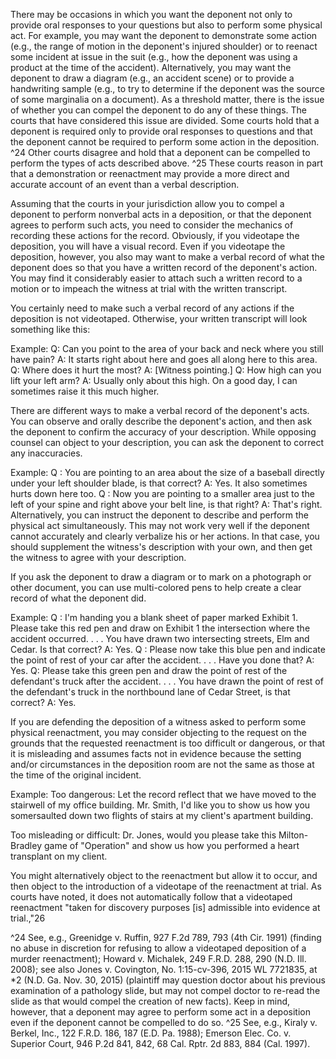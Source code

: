 
There may be occasions in which you want the deponent not only to provide oral responses to your questions but also to perform some physical act. For example, you may want the deponent to demonstrate some action (e.g., the range of motion in the deponent's injured shoulder) or to reenact some incident at issue in the suit (e.g., how the deponent was using a product at the time of the accident). Alternatively, you may want the deponent to draw a diagram (e.g., an accident scene) or to provide a handwriting sample (e.g., to try to determine if the deponent was the source of some marginalia on a document). As a threshold matter, there is the issue of whether you can compel the deponent to do any of these things. The courts that have considered this issue are divided. Some courts hold that a deponent is required only to provide oral responses to questions and that the deponent cannot be required to perform some action in the deposition. ^24 Other courts disagree and hold that a deponent can be compelled to perform the types of acts described above. ^25 These courts reason in part that a demonstration or reenactment may provide a more direct and accurate account of an event than a verbal description.

Assuming that the courts in your jurisdiction allow you to compel a deponent to perform nonverbal acts in a deposition, or that the deponent agrees to perform such acts, you need to consider the mechanics of recording these actions for the record. Obviously, if you videotape the deposition, you will have a visual record. Even if you videotape the deposition, however, you also may want to make a verbal record of what the deponent does so that you have a written record of the deponent's action. You may find it considerably easier to attach such a written record to a motion or to impeach the witness at trial with the written transcript.

You certainly need to make such a verbal record of any actions if the deposition is not videotaped. Otherwise, your written transcript will look something like this:

Example: Q: Can you point to the area of your back and neck where you still have pain?
A: It starts right about here and goes all along here to this area.
Q: Where does it hurt the most?
A: [Witness pointing.]
Q: How high can you lift your left arm?
A: Usually only about this high. On a good day, I can sometimes raise it this much higher.

There are different ways to make a verbal record of the deponent's acts. You can observe and orally describe the deponent's action, and then ask the deponent to confirm the accuracy of your description. While opposing counsel can object to your description, you can ask the deponent to correct any inaccuracies.

Example: Q : You are pointing to an area about the size of a baseball directly under your left shoulder blade, is that correct?
A: Yes. It also sometimes hurts down here too.
Q : Now you are pointing to a smaller area just to the left of your spine and right above your belt line, is that right?
A: That's right.
Alternatively, you can instruct the deponent to describe and perform the physical act simultaneously. This may not work very well if the deponent cannot accurately and clearly verbalize his or her actions. In that case, you should supplement the witness's description with your own, and then get the witness to agree with your description.

If you ask the deponent to draw a diagram or to mark on a photograph or other document, you can use multi-colored pens to help create a clear record of what the deponent did.

Example: Q : I'm handing you a blank sheet of paper marked Exhibit 1. Please take this red pen and draw on Exhibit 1 the intersection where the accident occurred. . . . You have drawn two intersecting streets, Elm and Cedar. Is that correct?
A: Yes.
Q : Please now take this blue pen and indicate the point of rest of your car after the accident. . . . Have you done that?
A: Yes.
Q: Please take this green pen and draw the point of rest of the defendant's truck after the accident. . . . You have drawn the point of rest of the defendant's truck in the northbound lane of Cedar Street, is that correct?
A: Yes.

If you are defending the deposition of a witness asked to perform some physical reenactment, you may consider objecting to the request on the grounds that the requested reenactment is too difficult or dangerous, or that it is misleading and assumes facts not in evidence because the setting and/or circumstances in the deposition room are not the same as those at the time of the original incident.

Example: Too dangerous: Let the record reflect that we have moved to the stairwell of my office building. Mr. Smith, I'd like you to show us how you somersaulted down two flights of stairs at my client's apartment building.

Too misleading or difficult: Dr. Jones, would you please take this Milton-Bradley game of "Operation" and show us how you performed a heart transplant on my client.

You might alternatively object to the reenactment but allow it to occur, and then object to the introduction of a videotape of the reenactment at trial. As courts have noted, it does not automatically follow that a videotaped reenactment "taken for discovery purposes [is] admissible into evidence at trial.,"26


^24 See, e.g., Greenidge v. Ruffin, 927 F.2d 789, 793 (4th Cir. 1991) (finding no abuse in discretion for refusing to allow a videotaped deposition of a murder reenactment); Howard v. Michalek, 249 F.R.D. 288, 290 (N.D. Ill. 2008); see also Jones v. Covington, No. 1:15-cv-396, 2015 WL 7721835, at *2 (N.D. Ga. Nov. 30, 2015) (plaintiff may question doctor about his previous examination of a pathology slide, but may not compel doctor to re-read the slide as that would compel the creation of new facts). Keep in mind, however, that a deponent may agree to perform some act in a deposition even if the deponent cannot be compelled to do so.
^25 See, e.g., Kiraly v. Berkel, Inc., 122 F.R.D. 186, 187 (E.D. Pa. 1988); Emerson Elec. Co. v. Superior Court, 946 P.2d 841, 842, 68 Cal. Rptr. 2d 883, 884 (Cal. 1997).